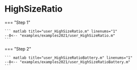 # HighSizeRatio

=== "Step 1"

    ``` matlab title="user_HighSizeRatio.m" linenums="1"
    --8<-- "examples/examples2021/user_HighSizeRatio.m"
    ```

=== "Step 2"

    ``` matlab title="user_HighSizeRatioBattery.m" linenums="1"
    --8<-- "examples/examples2021/user_HighSizeRatioBattery.m"
    ```

